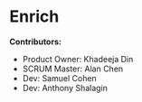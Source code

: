 # Enrich
<strong>Contributors:</strong><br>
- Product Owner: Khadeeja Din
- SCRUM Master: Alan Chen
- Dev: Samuel Cohen
- Dev: Anthony Shalagin

